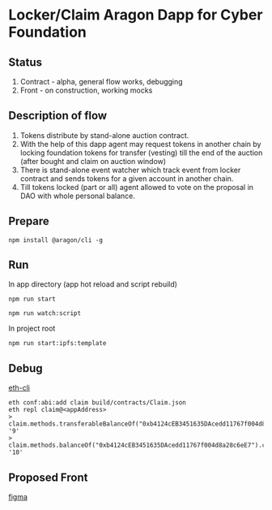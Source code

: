 # Locker/Claim Aragon Dapp for Cyber Foundation

## Status
1. Contract - alpha, general flow works, debugging
2. Front - on construction, working mocks


## Description of flow
1. Tokens distribute by stand-alone auction contract.
2. With the help of this dapp agent may request tokens in another chain by locking foundation tokens for transfer (vesting) till the end of the auction (after bought and claim on auction window)
3. There is stand-alone event watcher which track event from locker contract and sends tokens for a given account in another chain.
4. Till tokens locked (part or all) agent allowed to vote on the proposal in DAO with whole personal balance.


## Prepare
```
npm install @aragon/cli -g
```

## Run

In app directory (app hot reload and script rebuild)
```
npm run start
```

```
npm run watch:script
```

In project root
```
npm run start:ipfs:template
```

## Debug
[eth-cli](https://github.com/protofire/eth-cli)

```
eth conf:abi:add claim build/contracts/Claim.json
eth repl claim@<appAddress>
> claim.methods.transferableBalanceOf("0xb4124cEB3451635DAcedd11767f004d8a28c6eE7").call()
'9'
>  claim.methods.balanceOf("0xb4124cEB3451635DAcedd11767f004d8a28c6eE7").call()
'10'
```

## Proposed Front
[figma](https://www.figma.com/file/6RyVF5IW2j8bBO1aCkU4lF/Claim-app?node-id=1%3A2280)